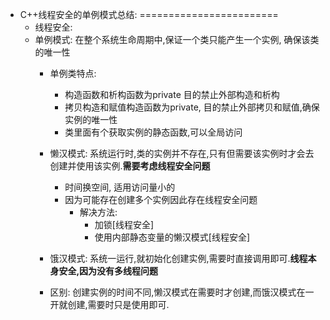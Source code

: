 
+ C++线程安全的单例模式总结:
========================
    + 线程安全: 
    + 单例模式: 在整个系统生命周期中,保证一个类只能产生一个实例, 确保该类的唯一性
        + 单例类特点:
            - 构造函数和析构函数为private 目的禁止外部构造和析构
            - 拷贝构造和赋值构造函数为private, 目的禁止外部拷贝和赋值,确保实例的唯一性
            - 类里面有个获取实例的静态函数,可以全局访问

        + 懒汉模式: 系统运行时,类的实例并不存在,只有但需要该实例时才会去创建并使用该实例.**需要考虑线程安全问题**
            - 时间换空间, 适用访问量小的
            - 因为可能存在创建多个实例因此存在线程安全问题
                + 解决方法:
                    - 加锁[线程安全]
                    - 使用内部静态变量的懒汉模式[线程安全]
                    
        + 饿汉模式: 系统一运行,就初始化创建实例,需要时直接调用即可.**线程本身安全,因为没有多线程问题**

        + 区别: 创建实例的时间不同,懒汉模式在需要时才创建,而饿汉模式在一开就创建,需要时只是使用即可.
        
